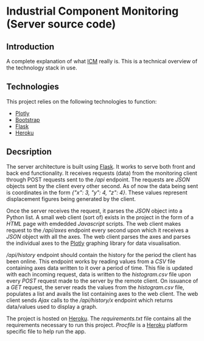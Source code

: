 # Industrial Component Monitoring (Server source code)

## Introduction

A complete explanation of what [ICM](https://skytoptechnologies.com/consultancy/industrial-condition-monitoring "ICM") really is. This is a technical overview of the technology stack in use.

## Technologies

This project relies on the following technologies to function:

* [Plotly](https://plot.ly/javascript/ "Plotly")
* [Bootstrap](https://getbootstrap.com/ "Bootstrap") 
* [Flask](flask.pocoo.org/ "Flask")
* [Heroku](https://www.heroku.com/ "Heroku")

## Decsription

The server architecture is built using [Flask](flask.pocoo.org/ "Flask"). It works to serve both front and back end functionality. It receives requests (data) from the monitoring client through POST requests sent to the */api* endpoint. The requests are _JSON_ objects sent by the client every other second. As of now the data being sent is coordinates in the form *{"x": 3, "y": 4, "z": 4}*.
These values represent displacement figures being generated by the client.

Once the server receives the request, it parses the _JSON_ object into a Python list. A small web client (sort of) exists in the project in the form of a _HTML_ page with emdedded _Javascript_ scripts. The web client makes request to the */api/axes* endpoint every second upon which it receives a *JSON* object with all the axes. The web client parses the axes and parses the individual axes to the [Plotly](https://plot.ly/javascript/ "Plotly") graphing library for data visualisation.

*/api/history* endpoint should contain the history for the period the client has been online. This endpoint works by reading values from a *CSV* file containing axes data written to it over a period of time. This file is updated with each incoming request, data is written to the *histogram.csv* file upon every *POST* request made to the server by the remote client. On issuance of a *GET* request, the server reads the values from the *histogram.csv* file, populates a list and avails the list containing axes to the web client. The web client sends *Ajax* calls to the */api/history/x* endpoint which returns data/values used to display a graph.

The project is hosted on [Heroku](https://www.heroku.com/ "Heroku"). The *requirements.txt* file contains all the requirements necessary to run this project. *Procfile* is a [Heroku](https://www.heroku.com/ "Heroku") platform specific file to help run the app.